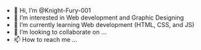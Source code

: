 - 👋 Hi, I’m @Knight-Fury-001
- 👀 I’m interested in Web development and Graphic Designing
- 🌱 I’m currently learning Web development (HTML, CSS, and JS)
- 💞️ I’m looking to collaborate on ...
- 📫 How to reach me ...

<!---
Knight-Fury-001/Knight-Fury-001 is a ✨ special ✨ repository because its `README.md` (this file) appears on your GitHub profile.
You can click the Preview link to take a look at your changes.
--->
